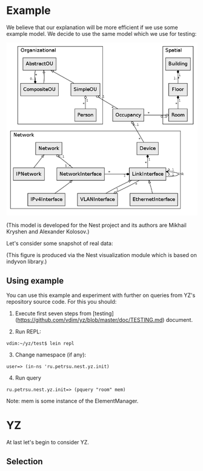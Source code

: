 # Example
We believe that our explanation will be more efficient if we use some example model.
We decide to use the same model which we use for testing:

<img src="https://github.com/vdim/yz/raw/master/doc/son.png" alt="Son model"/>

(This model is developed for the Nest project and its authors are Mikhail Kryshen and Alexander Kolosov.)

Let's consider some snapshot of real data: 

(This figure is produced via the Nest visualization module which is based on indyvon library.)

## Using example
You can use this example and experiment with further on queries from YZ's repository source code.
For this you should: 

1. Execute first seven steps from [testing] (https://github.com/vdim/yz/blob/master/doc/TESTING.md) document.

2. Run REPL:
<pre><code>vdim:~/yz/test$ lein repl </code></pre>

3. Change namespace (if any):
<pre><code>user=> (in-ns 'ru.petrsu.nest.yz.init)</code></pre>

4. Run query
<pre><code>ru.petrsu.nest.yz.init=> (pquery "room" mem)</code></pre>

Note: mem is some instance of the ElementManager.


# YZ
At last let's begin to consider YZ.

## Selection
